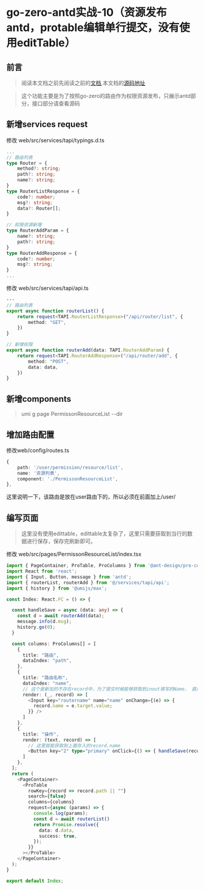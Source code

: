 # go-zero-antd实战-10（资源发布antd，protable编辑单行提交，没有使用editTable）

## 前言
> 阅读本文档之前先阅读之前的[文档](https://github.com/timzzx/GolangProjectLearning),本文档的[源码地址](https://github.com/timzzx/go-zero-antd-backend)

> 这个功能主要是为了按照go-zero的路由作为权限资源发布，只展示antd部分，接口部分请查看源码

## 新增services request

修改 web/src/services/tapi/typings.d.ts

``` ts
...
// 路由列表
type Router = {
    method?: string;
    path?: string;
    name?: string;
}
type RouterListResponse = {
    code?: number;
    msg?: string;
    data?: Router[];
}

// 权限资源新增
type RouterAddParam = {
    name?: string;
    path?: string;
}
type RouterAddResponse = {
    code?: number;
    msg?: string;
}
...
```
修改 web/src/services/tapi/api.ts
```ts
···
// 路由列表
export async function routerList() {
    return request<TAPI.RouterListResponse>("/api/router/list", {
        method: "GET",
    })
}

// 新增权限
export async function routerAdd(data: TAPI.RouterAddParam) {
    return request<TAPI.RouterAddResponse>("/api/router/add", {
        method: "POST",
        data: data,
    })
}
```

## 新增components

> umi g page PermissonResourceList --dir

## 增加路由配置
修改web/config/routes.ts
```ts
{
    path: '/user/permission/resource/list',
    name: '资源列表',
    component: './PermissonResourceList',
},
```
这里说明一下，该路由是放在user路由下的，所以必须在前面加上/user/ 

## 编写页面

> 这里没有使用edittable，edittable太复杂了，这里只需要获取到当行的数据进行保存，保存完刷新即可。

修改 web/src/pages/PermissonResourceList/index.tsx

```ts
import { PageContainer, ProTable, ProColumns } from '@ant-design/pro-components';
import React from 'react';
import { Input, Button, message } from 'antd';
import { routerList, routerAdd } from '@/services/tapi/api';
import { history } from '@umijs/max';

const Index: React.FC = () => {

  const handleSave = async (data: any) => {
    const d = await routerAdd(data);
    message.info(d.msg);
    history.go(0);
  }

  const columns: ProColumns[] = [
    {
      title: "路由",
      dataIndex: "path",
    },
    {
      title: "路由名称",
      dataIndex: "name",
      // 这个是新加的不存在record中，为了提交时候能够获取到inout填写的Name， 直接赋值record.name = e.target.value;
      render: (_, record) => [
        <Input key="routername" name="name" onChange={(e) => {
          record.name = e.target.value;
        }} />
      ]
    },
    {
      title: "操作",
      render: (text, record) => [
        // 这里就能获取到上面存入的record.name
        <Button key="2" type="primary" onClick={() => { handleSave(record) }}>保存</Button>,
      ]
    },
  ];
  return (
    <PageContainer>
      <ProTable
        rowKey={record => record.path || ""}
        search={false}
        columns={columns}
        request={async (params) => {
          console.log(params);
          const d = await routerList()
          return Promise.resolve({
            data: d.data,
            success: true,
          });
        }}
      ></ProTable>
    </PageContainer>
  );
}

export default Index;
```

